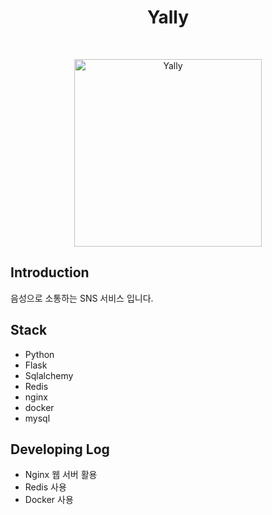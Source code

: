 <h1 align="center"> Yally </h1> <br>

<p align="center">
  <a href="https://gitpoint.co/">
    <img alt="Yally" title="Yally" src="https://user-images.githubusercontent.com/48384692/121174897-67aceb00-c895-11eb-9a02-bbf332af7183.png" width="300">
  </a>
</p>

## Introduction
음성으로 소통하는 SNS 서비스 입니다.

## Stack
- Python
- Flask
- Sqlalchemy
- Redis
- nginx
- docker
- mysql

## Developing Log
- Nginx 웹 서버 활용
- Redis 사용
- Docker 사용
